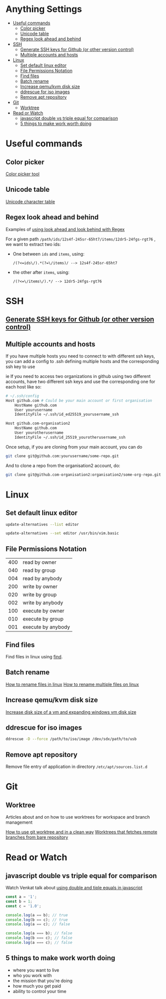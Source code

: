 <h1>Anything Settings</h1>

- [Useful commands](#useful-commands)
  - [Color picker](#color-picker)
  - [Unicode table](#unicode-table)
  - [Regex look ahead and behind](#regex-look-ahead-and-behind)
- [SSH](#ssh)
  - [Generate SSH keys for Github (or other version control)](#generate-ssh-keys-for-github-or-other-version-control)
  - [Multiple accounts and hosts](#multiple-accounts-and-hosts)
- [Linux](#linux)
  - [Set default linux editor](#set-default-linux-editor)
  - [File Permissions Notation](#file-permissions-notation)
  - [Find files](#find-files)
  - [Batch rename](#batch-rename)
  - [Increase qemu/kvm disk size](#increase-qemukvm-disk-size)
  - [ddrescue for iso images](#ddrescue-for-iso-images)
  - [Remove apt repository](#remove-apt-repository)
- [Git](#git)
  - [Worktree](#worktree)
- [Read or Watch](#read-or-watch)
  - [javascript double vs triple equal for comparison](#javascript-double-vs-triple-equal-for-comparison)
  - [5 things to make work worth doing](#5-things-to-make-work-worth-doing)

# Useful commands

## Color picker

[Color picker tool](https://www.w3schools.com/colors/colors_picker.asp)

## Unicode table

[Unicode character table](https://unicode-table.com/en)

## Regex look ahead and behind

Examples of [using look ahead and look behind with Regex](https://javascript.info/regexp-lookahead-lookbehind)

For a given path `/path/ids/12s4f-245sr-65ht7/items/12dr5-24fgs-rgt76` , we want to extract two ids:

- One between `ids` and `items`, using:

  ```/(?<=ids\/).*(?=\/items)/ --> 12s4f-245sr-65ht7```

- the other after `items`, using:

  ```/(?<=\/items\/).*/ --> 12dr5-24fgs-rgt76```

# SSH

## [Generate SSH keys for Github (or other version control)](https://docs.github.com/en/authentication/connecting-to-github-with-ssh/generating-a-new-ssh-key-and-adding-it-to-the-ssh-agent)

## Multiple accounts and hosts

If you have multiple hosts you need to connect to with different ssh keys, you can add a config to .ssh defining multiple hosts and the corresponding ssh key to use

ie
If you need to access two organizations in github using two different accounts, have two different ssh keys and use the corresponding one for each host like so:

```bash
# ~/.ssh/config
Host github.com # Could be your main account or first organisation
    HostName github.com
    User yourusername
    IdentityFile ~/.ssh/id_ed25519_yourusername_ssh

Host github.com-organisation2
    HostName github.com
    User yourotherusername
    IdentityFile ~/.ssh/id_25519_yourotherusername_ssh
```

Once setup, if you are cloning from your main account, you can do

```bash
git clone git@github.com:yourusername/some-repo.git
```

And to clone a repo from the organisation2 account, do:

```bash
git clone git@github.com-organisation2:organisation2/some-org-repo.git
```

# Linux

## Set default linux editor

```bash
update-alternatives --list editor

update-alternatives --set editor /usr/bin/vim.basic
```

## File Permissions Notation
|||
|-|-|
| 400 | read by owner |
| 040 | read by group |
| 004 | read by anybody |
| 200 | write by owner |
| 020 | write by group |
| 002 | write by anybody |
| 100 | execute by owner |
| 010 | execute by group |
| 001 | execute by anybody |

## Find files

Find files in linux using [find](https://www.plesk.com/blog/various/find-files-in-linux-via-command-line/).

## Batch rename

[How to rename files in linux](https://linuxize.com/post/how-to-rename-files-in-linux/)
[How to rename multiple files on linux](https://linuxconfig.org/how-to-rename-multiple-files-on-linux)

## Increase qemu/kvm disk size

[Increase disk size of a vm and expanding windows vm disk size](https://techglimpse.com/expand-windows-10-vm-virtual-disk-size-qemu-kvm/)


## ddrescue for iso images

```sh
ddrescue -D --force /path/to/iso/image /dev/sdx/path/to/usb
```

## Remove apt repository

Remove file entry of application in directory `/etc/apt/sources.list.d`

# Git

## Worktree

Articles about and on how to use worktrees for workspace and branch management

[How to use git worktree and in a clean way](https://morgan.cugerone.com/blog/how-to-use-git-worktree-and-in-a-clean-way/)
[Worktrees that fetches remote branches from bare repository](https://morgan.cugerone.com/blog/workarounds-to-git-worktree-using-bare-repository-and-cannot-fetch-remote-branches/)

# Read or Watch

## javascript double vs triple equal for comparison

Watch Venkat talk about [using double and tiple equals in javascript](https://www.youtube.com/watch?v=aIVKX5SeLoE&t=27m55s)

```javascript
const a = '1';
const b = 1;
const c = '1.0';

console.log(a == b); // true
console.log(b == c); // true
console.log(a == c); // false

console.log(a === b); // false
console.log(b === c); // false
console.log(a === c); // false

```

## 5 things to make work worth doing

- where you want to live
- who you work with
- the mission that you're doing
- how much you get paid
- ability to control your time
